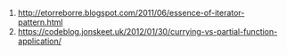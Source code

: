 1. http://etorreborre.blogspot.com/2011/06/essence-of-iterator-pattern.html
2. https://codeblog.jonskeet.uk/2012/01/30/currying-vs-partial-function-application/

